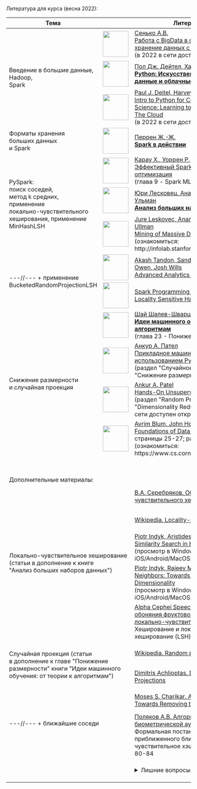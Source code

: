 Литература для курса (весна 2022):
<table>
    <thead>
        <tr>
            <th>Тема</th>
            <th colspan="2">Литература</th>
        </tr>
    </thead>
    <tbody>
        <tr>
            <td rowspan="3">
                Введение в большие данные,
                <br/>
                Hadoop,
                <br/>
                Spark
            </td>
            <td>
                <a href="https://www.piter.com/product/rabota-s-bigdata-v-oblakah-obrabotka-i-hranenie-dannyh-s-primerami-iz-microsoft-azure">
                    <img style="width: 70px; height: auto;" src="https://static.insales-cdn.com/images/products/1/4899/178631459/44610578.jpg">
                </a>
            </td>
            <td>
                <a href="https://www.piter.com/product/rabota-s-bigdata-v-oblakah-obrabotka-i-hranenie-dannyh-s-primerami-iz-microsoft-azure">
                    Сенько А.В.
                    <br/>
                    Работа с BigData в облаках. Обработка и хранение данных с примерами
                </a>
                <br/>
                (в 2022 в сети доступен открытый PDF)
            </td>
        </tr>
        <tr>
            <td>
                <a href="https://www.piter.com/collection/kompyutery-i-internet/product/python-iskusstvennyy-intellekt-bolshie-dannye-i-oblachnye-vychisleniya">
                    <img style="width: 70px; height: auto;" src="https://static.insales-cdn.com/images/products/1/5496/301184376/44611432.jpg">
                </a>
            </td>
            <td>
                <a href="https://www.piter.com/collection/kompyutery-i-internet/product/python-iskusstvennyy-intellekt-bolshie-dannye-i-oblachnye-vychisleniya">
                    Пол Дж. Дейтел, Харви М. Дейтел
                    <br/>
                    <b>Python: Искусственный интеллект, большие данные и облачные вычисления</b>
                </a>
            </td>
        </tr>
        <tr>
            <td>
                <a href="https://www.oreilly.com/library/view/intro-to-python/9780135404799/">
                    <img style="width: 70px; height: auto;" src="https://learning.oreilly.com/library/cover/9780135404799/250w/">
                </a>
            </td>
            <td>
                <a href="https://www.oreilly.com/library/view/intro-to-python/9780135404799/">
                    Paul J. Deitel, Harvey M. Deitel
                    <br/>
                    Intro to Python for Computer Science and Data Science: Learning to Program with AI, Big Data and The Cloud
                </a>
                <br/>
                (в 2022 в сети доступен открытый PDF)
            </td>
        </tr>
        <tr>
            <td>
                Форматы хранения
                <br/>
                больших данных
                <br/>
                и Spark
            </td>
            <td>
                <a href="https://dmkpress.com/catalog/computer/data/978-5-97060-879-1/">
                    <img style="width: 70px; height: auto;" src="https://dmkpress.com/images/cms/thumbs/a5b0aeaa3fa7d6e58d75710c18673bd7ec6d5f6d/978-5-97060-879-1_270_369_jpg__100.jpg">
                </a>
            </td>
            <td>
                <a href="https://dmkpress.com/catalog/computer/data/978-5-97060-879-1/">
                    Перрен Ж.-Ж.
                    <br/>
                    <b>Spark в действии</b>
                </a>
            </td>
        </tr>
        <tr>
            <td rowspan="3">
                PySpark:
                <br/>
                поиск соседей,
                <br/>
                метод k средних,
                <br/>
                применение
                <br/>
                локально-чувствительного
                <br/>
                хеширования, применение
                <br/>
                MinHashLSH
            </td>
            <td>
                <a href="https://www.piter.com/product/effektivnyy-spark-masshtabirovanie-i-optimizatsiya">
                    <img style="width: 70px; height: auto;" src="https://static.insales-cdn.com/images/products/1/5641/158782985/44610705.jpg">
                </a>
            </td>
            <td>
                <a href="https://www.piter.com/product/effektivnyy-spark-masshtabirovanie-i-optimizatsiya">
                    Карау Х., Уоррен Р.
                    <br/>
                    Эффективный Spark. Масштабирование и оптимизация
                </a>
                <br/>
                (глава 9 - Spark MLlib)
            </td>
        </tr>
        <tr>
            <td>
                <a href="https://dmkpress.com/catalog/computer/data/978-5-97060-190-7/">
                    <img style="width: 70px; height: auto;" src="https://dmkpress.com/images/cms/thumbs/a5b0aeaa3fa7d6e58d75710c18673bd7ec6d5f6d/978-5-97060-190-7-new_270_369_jpg__100.jpg">
                </a>
            </td>
            <td>
                <a href="https://dmkpress.com/catalog/computer/data/978-5-97060-190-7/">
                    Юри Лесковец, Ананд Раджараман, Дэвид Дж. Ульман
                    <br/>
                    <b>Анализ больших наборов данных</b>
                </a>
            </td>
        </tr>
        <tr>
            <td>
                <a href="https://www.cambridge.org/core/books/mining-of-massive-datasets/C1B37BA2CBB8361B94FDD1C6F4E47922">
                    <img style="width: 70px; height: auto;" src="https://assets.cambridge.org/97811070/77232/cover/9781107077232.jpg">
                </a>
            </td>
            <td>
                <a href="https://www.cambridge.org/core/books/mining-of-massive-datasets/C1B37BA2CBB8361B94FDD1C6F4E47922">
                    Jure Leskovec, Anand Rajaraman, Jeffrey David Ullman
                    <br/>
                    Mining of Massive Datasets
                </a>
                <br/>
                (ознакомиться: http://infolab.stanford.edu/~ullman/mmds/book.pdf)
            </td>
        </tr>
        <tr>
            <td rowspan="2">
                ---//--- + применение
                <br/>
                BucketedRandomProjectionLSH
            </td>
            <td>
                <a href="https://www.oreilly.com/library/view/advanced-analytics-with/9781098103644/">
                    <img style="width: 70px; height: auto;" src="https://learning.oreilly.com/library/cover/9781098103644/250w/">
                </a>
            </td>
            <td>
                <a href="https://www.oreilly.com/library/view/advanced-analytics-with/9781098103644/">
                    Akash Tandon, Sandy Ryza, Uri Laserson, Sean Owen, Josh Wills
                    <br/>
                    Advanced Analytics with PySpark
                </a>
            </td>
        </tr>
        <tr>
            <td>
                <a href="https://spark.apache.org/docs/latest/ml-features#locality-sensitive-hashing">
                    <img style="width: 70px; height: auto;" src="https://icannhas.com/media/images/services/ic-apachespark.png">
                </a>
            </td>
            <td>
                <a href="https://spark.apache.org/docs/latest/ml-features#locality-sensitive-hashing">
                    Spark Programming Guides. MLlib
                    <br/>
                    Locality Sensitive Hashing
                </a>
            </td>
        </tr>
        <tr>
            <td rowspan="4">
                Снижение размерности
                <br/>
                и случайная проекция
            </td>
            <td>
                <a href="https://dmkpress.com/catalog/computer/data/978-5-97060-673-5/">
                    <img style="width: 70px; height: auto;" src="https://dmkpress.com/images/cms/thumbs/a5b0aeaa3fa7d6e58d75710c18673bd7ec6d5f6d/978-5-97060-673-5_270_369_jpg__100.jpg">
                </a>
            </td>
            <td>
                <a href="https://dmkpress.com/catalog/computer/data/978-5-97060-673-5/">
                    Шай Шалев-Шварц, Шай Бен-Давид
                    <br/>
                    <b>Идеи машинного обучения: от теории к алгоритмам</b>
                </a>
                <br/>
                (глава 23 - Понижение размерности)
            </td>
        </tr>
        <tr>
            <td>
                <a href="https://www.williamspublishing.com/Books/978-5-907144-99-6.html">
                    <img style="width: 70px; height: auto;" src="https://www.williamspublishing.com/Books/thumb/978-5-907144-99-6.jpg">
                </a>
            </td>
            <td>
                <a href="https://www.williamspublishing.com/Books/978-5-907144-99-6.html">
                    Анкур А. Пател
                    <br/>
                    Прикладное машинное обучение без учителя с использованием Python
                </a>
                <br/>
                (раздел "Случайное проецирование" главы 3 "Снижение размерности")
            </td>
        </tr>
        <tr>
            <td>
                <a href="https://www.oreilly.com/library/view/hands-on-unsupervised-learning/9781492035633/">
                    <img style="width: 70px; height: auto;" src="https://learning.oreilly.com/library/cover/9781492035633/250w/">
                </a>
            </td>
            <td>
                <a href="https://www.oreilly.com/library/view/hands-on-unsupervised-learning/9781492035633/">
                    Ankur A. Patel
                    <br/>
                    Hands-On Unsupervised Learning Using Python
                </a>
                <br/>
                (раздел "Random Projection" главы 3 "Dimensionality Reduction Algorithms"; в 2022 в сети доступен открытый ePUB)
            </td>
        </tr>
        <tr>
            <td>
                <a href="https://www.cambridge.org/academic/subjects/computer-science/pattern-recognition-and-machine-learning/foundations-data-science">
                    <img style="width: 70px; height: auto;" src="https://assets.cambridge.org/97811084/85067/cover/9781108485067.jpg">
                </a>
            </td>
            <td>
                <a href="https://www.cambridge.org/academic/subjects/computer-science/pattern-recognition-and-machine-learning/foundations-data-science">
                    Avrim Blum, John Hopcroft, Ravindran Kannan
                    <br/>
                    Foundations of Data Science
                </a> (раздел 2.7, страницы 25-27; расширенно 25-39)
                <br/>
                (ознакомиться: https://www.cs.cornell.edu/jeh/book.pdf)
            </td>
        </tr>
        <tr>
            <td colspan="3">&nbsp;</td>
        </tr>
        <tr>
            <td colspan="3"><br/>Дополнительные материалы:</td>
        </tr>
        <tr>
            <td rowspan="5" colspan="2">
                Локально-чувствительное хеширование
                <br/>
                (статьи в дополнение к книге
                <br/>
                "Анализ больших наборов данных")
            </td>
            <td style="height: 4em;">
                <a href="https://keldysh.ru/abrau/2016/p/p8.ppt">
                    В.А. Серебряков. Обзор алгоритмов локально-чувствительного хеширования (презентация)
                </a>
            </td>
        </tr>
        <tr>
            <td style="height: 4em;">
                <a href="https://en.wikipedia.org/wiki/Locality-sensitive_hashing">
                    Wikipedia. Locality-sensitive hashing
                </a>
            </td>
        </tr>
        <tr>
            <td style="height: 4em;">
                <a href="http://people.csail.mit.edu/indyk/vldb99.ps">
                    Piotr Indyk, Aristides Gionis; Rajeev Motwani. Similarity Search in High Dimensions via Hashing
                </a>
                <br/>
                (просмотр в Windows: <a href="https://epsviewer.org/download.aspx">EPS Viewer</a>, в iOS/Android/MacOS: <a href="https://www.docspal.com/viewer">docspal.com/viewer</a>)
            </td>
        </tr>
        <tr>
            <td style="height: 4em;">
                <a href="http://people.csail.mit.edu/indyk/nndraft.ps">
                    Piotr Indyk, Rajeev Motwani. Approximate Nearest Neighbors: Towards Removing the Curse of Dimensionality
                </a>
                <br/>
                (просмотр в Windows: <a href="https://epsviewer.org/download.aspx">EPS Viewer</a>, в iOS/Android/MacOS: <a href="https://www.docspal.com/viewer">docspal.com/viewer</a>)
            </td>
        </tr>
        <tr>
            <td style="height: 4em;">
                <a href="https://alphacephei.com/ru/lecture2.pdf">
                    Alpha Cephei Speech Recognition Research. Схема обоняния фруктовой мухи, как новый вид локально-чувствительного хеширования
                </a>
                <br/>
                Хеширование и локально-чувствительное хеширование (LSH) - страницы 1-3
            </td>
        </tr>
        <tr>
            <td rowspan="2" colspan="2">
                Случайная проекция (статьи
                <br/>
                в дополнение к главе "Понижение
                <br/>
                размерности" книги "Идеи машинного
                <br/>
                обучения: от теории к алгоритмам")
            </td>
            <td style="height: 4em;">
                <a href="https://en.wikipedia.org/wiki/Random_projection">
                    Wikipedia. Random projection
                </a>
            </td>
        </tr>
        <tr>
            <td style="height: 4em;">
                <a href="http://people.ee.duke.edu/~lcarin/p93.pdf">
                    Dimitris Achlioptas. Database-friendly Random Projections
                </a>
            </td>
        </tr>
        <tr>
            <td rowspan="2" colspan="2">---//--- + ближайшие соседи</td>
            <td style="height: 4em;">
                <a href="http://www.cs.princeton.edu/courses/archive/spring04/cos598B/bib/CharikarEstim.pdf">
                    Moses S. Charikar. Approximate Nearest Neighbors: Towards Removing the Curse of Dimensionality
                </a>
            </td>
        </tr>
        <tr>
            <td style="height: 4em;">
                <a href="https://istina.msu.ru/download/113672383/1gD6Bu:TSQY4zkkdyneVimLVmyaIExsrYc/#page=80">
                    Поляков А.В. Алгоритмы и защищенные системы биометрической аутентификации личности
                </a>
                <br/>
                Формальная постановка задачи поиска приближенного ближайшего соседа и Локально-чувствительное хэширование (LSH) - страницы 80-84
            </td>
        </tr>
        <tr>
            <td colspan="2"></td>
            <td style="height: 4em;">
                <details><summary>Лишние вопросы</summary>
                    <a href="https://londmathsoc.onlinelibrary.wiley.com/doi/abs/10.1112/jlms/s1-9.2.126">Приближение дробно-мерных пространств</a>
                    <br/>
                    <a href="https://www.ibm.com/analytics/us/en/Analytics-BigData.pdf">Большие данные Больцано</a>
                    -
                    <a href="https://arxiv.org/pdf/1607.03390.pdf">Ньютон - метод для оценки схожести</a>
                    <br/>
                    <a href="https://ieeexplore.ieee.org/document/7468484">Анализ больших данных WBS</a>, <a href="https://vijayaphanindra.medium.com/a-work-breakdown-structure-wbs-for-big-data-analytics-projects-part-1-db4c2a8179fd">применение редактора</a>
                    <br/>
                    <a href="https://losst.ru/rabota-s-powershell-linux">Linux - применение PowerShell</a> <a href="https://www.andreasbijl.com/handling-big-data-with-powershell/">в больших данных</a>
                </details>
            </td>
        </tr>
    </tbody>
</table>
